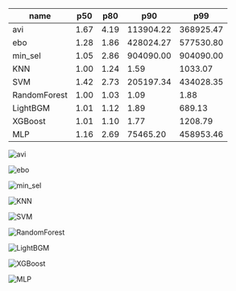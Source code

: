 | name | p50 | p80 | p90 | p99 |
| --- | --- | --- | --- | --- |
| avi | 1.67 | 4.19 | 113904.22 | 368925.47 |
| ebo | 1.28 | 1.86 | 428024.27 | 577530.80 |
| min_sel | 1.05 | 2.86 | 904090.00 | 904090.00 |
| KNN | 1.00 | 1.24 | 1.59 | 1033.07 |
| SVM | 1.42 | 2.73 | 205197.34 | 434028.35 |
| RandomForest | 1.00 | 1.03 | 1.09 | 1.88 |
| LightBGM | 1.01 | 1.12 | 1.89 | 689.13 |
| XGBoost | 1.01 | 1.10 | 1.77 | 1208.79 |
| MLP | 1.16 | 2.69 | 75465.20 | 458953.46 |

![avi](avi.png)

![ebo](ebo.png)

![min_sel](min_sel.png)

![KNN](KNN.png)

![SVM](SVM.png)

![RandomForest](RandomForest.png)

![LightBGM](LightBGM.png)

![XGBoost](XGBoost.png)

![MLP](MLP.png)

